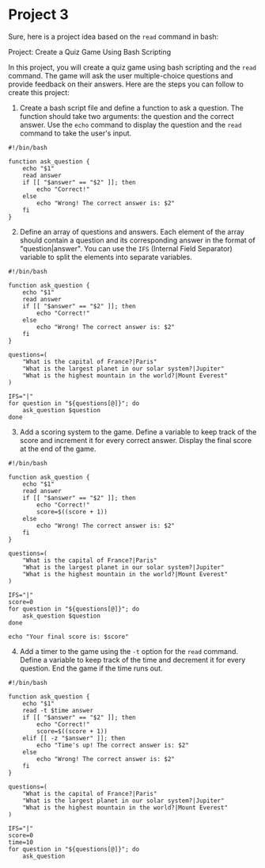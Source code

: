 # Project 3

Sure, here is a project idea based on the `read` command in bash:

Project: Create a Quiz Game Using Bash Scripting

In this project, you will create a quiz game using bash scripting and the `read` command. The game will ask the user multiple-choice questions and provide feedback on their answers. Here are the steps you can follow to create this project:

1. Create a bash script file and define a function to ask a question. The function should take two arguments: the question and the correct answer. Use the `echo` command to display the question and the `read` command to take the user's input.

```
#!/bin/bash

function ask_question {
    echo "$1"
    read answer
    if [[ "$answer" == "$2" ]]; then
        echo "Correct!"
    else
        echo "Wrong! The correct answer is: $2"
    fi
}
```

2. Define an array of questions and answers. Each element of the array should contain a question and its corresponding answer in the format of "question|answer". You can use the `IFS` (Internal Field Separator) variable to split the elements into separate variables.

```
#!/bin/bash

function ask_question {
    echo "$1"
    read answer
    if [[ "$answer" == "$2" ]]; then
        echo "Correct!"
    else
        echo "Wrong! The correct answer is: $2"
    fi
}

questions=(
    "What is the capital of France?|Paris"
    "What is the largest planet in our solar system?|Jupiter"
    "What is the highest mountain in the world?|Mount Everest"
)

IFS="|"
for question in "${questions[@]}"; do
    ask_question $question
done
```

3. Add a scoring system to the game. Define a variable to keep track of the score and increment it for every correct answer. Display the final score at the end of the game.

```
#!/bin/bash

function ask_question {
    echo "$1"
    read answer
    if [[ "$answer" == "$2" ]]; then
        echo "Correct!"
        score=$((score + 1))
    else
        echo "Wrong! The correct answer is: $2"
    fi
}

questions=(
    "What is the capital of France?|Paris"
    "What is the largest planet in our solar system?|Jupiter"
    "What is the highest mountain in the world?|Mount Everest"
)

IFS="|"
score=0
for question in "${questions[@]}"; do
    ask_question $question
done

echo "Your final score is: $score"
```

4. Add a timer to the game using the `-t` option for the `read` command. Define a variable to keep track of the time and decrement it for every question. End the game if the time runs out.

```
#!/bin/bash

function ask_question {
    echo "$1"
    read -t $time answer
    if [[ "$answer" == "$2" ]]; then
        echo "Correct!"
        score=$((score + 1))
    elif [[ -z "$answer" ]]; then
        echo "Time's up! The correct answer is: $2"
    else
        echo "Wrong! The correct answer is: $2"
    fi
}

questions=(
    "What is the capital of France?|Paris"
    "What is the largest planet in our solar system?|Jupiter"
    "What is the highest mountain in the world?|Mount Everest"
)

IFS="|"
score=0
time=10
for question in "${questions[@]}"; do
    ask_question